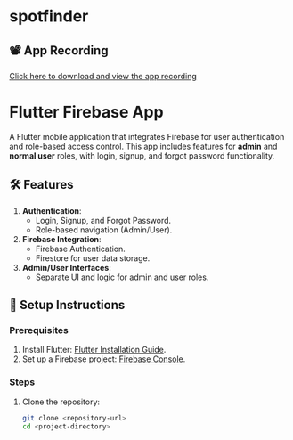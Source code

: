 # spotfinder

## 📽️ App Recording

[Click here to download and view the app recording](assets/recordings/app-recording.mp4)

# Flutter Firebase App

A Flutter mobile application that integrates Firebase for user authentication and role-based access control. This app includes features for **admin** and **normal user** roles, with login, signup, and forgot password functionality.


## 🛠 Features

1. **Authentication**:
   - Login, Signup, and Forgot Password.
   - Role-based navigation (Admin/User).
2. **Firebase Integration**:
   - Firebase Authentication.
   - Firestore for user data storage.
3. **Admin/User Interfaces**:
   - Separate UI and logic for admin and user roles.

## 🔧 Setup Instructions

### Prerequisites
1. Install Flutter: [Flutter Installation Guide](https://docs.flutter.dev/get-started/install).
2. Set up a Firebase project: [Firebase Console](https://console.firebase.google.com/).

### Steps
1. Clone the repository:
   ```bash
   git clone <repository-url>
   cd <project-directory>

